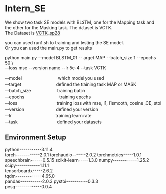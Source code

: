 # Intern_SE

We show two task SE models with BLSTM, one for the Mapping task and the other for the Masking task. The dataset is VCTK.  
The Dataset is [VCTK_sp28](https://drive.google.com/file/d/1sePGXayGyJkqSFaCPwzI8GshZ5OFL-kJ/view?usp=share_link)

you can used run1.sh to training and testing the SE model.  
Or you can used the main.py to get results  

python main.py --model BLSTM_01 --target MAP --batch_size 1 --epochs 50 \  
               --loss mse --version name --lr 5e-4 --task VCTK  
               
--model　　　　　　　　  which model you used  
--target　　　　　　　　defined the training task MAP or MASK  
--batch_size　　　　　　training batch   
--epochs　　　　　　　　training epochs  
--loss　　　　　　　　　training loss with mse, l1, l1smooth, cosine ,CE, stoi 
--version　　　　　　　 defined your version  
--lr　　　　　　　　　　training learn rate  
--task　　　　　　　　　defined your datasets  

## Environment Setup  
python-----------3.11.4  
torch------------2.0.1
torchaudio-------2.0.2
torchmetrics-----1.0.1
speechbrain------0.5.15
scikit-learn-----1.3.0
numpy------------1.25.2  
scipy------------1.11.1  
tensorboardx-----2.6.2  
tqdm-------------4.65.0  
pandas-----------2.0.3 
pystoi-----------0.3.3  
pesq-------------0.0.4  
